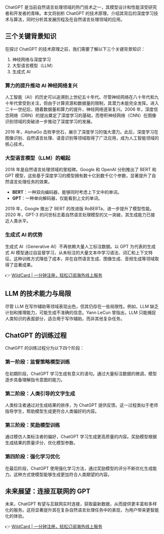 ChatGPT 是当前自然语言处理领域的热门技术之一，其模型设计和性能深受研究者和开发者的青睐。本文将剖析 ChatGPT 的技术原理，介绍其背后的深度学习技术与算法，同时分析其发展历程及在自然语言处理领域的应用。

## 三个关键背景知识

在探讨 ChatGPT 的技术原理之前，我们需要了解以下三个关键背景知识：

1. 神经网络与深度学习  
2. 大型语言模型（LLM）  
3. 生成式 AI  

### 算力的提升推动 AI 神经网络复兴

人工智能（AI）的历史可以追溯到上世纪五十年代。尽管神经网络在八十年代和九十年代曾受到关注，但由于计算资源和数据量的限制，其潜力未能完全发挥。进入二十一世纪后，随着数据量和算力的提升，神经网络逐渐复兴。2006 年，深度信念网络（DBN）的提出奠定了深度学习的基础，而卷积神经网络（CNN）在图像识别领域的突破进一步推动了深度学习的发展。

2016 年，AlphaGo 击败李世石，展示了深度学习的强大潜力。此后，深度学习在图像识别、自然语言处理、语音识别等领域取得了广泛应用，成为人工智能领域的核心技术。

### 大型语言模型（LLM）的崛起

2018 年是自然语言处理领域的里程碑。Google 和 OpenAI 分别推出了 BERT 和 GPT 模型，这些基于深度学习的模型拥有数十亿到数千亿个参数，显著提升了自然语言处理任务的效果。

- **BERT**：一种双向编码器，能够同时考虑上下文中的单词。  
- **GPT**：一种单向解码器，仅能看到上文的单词。  

2019 年，Google 推出了 BERT 的改进版 RoBERTa，进一步提升了模型性能。2020 年，GPT-3 的问世标志着自然语言处理模型的又一突破，其生成能力已接近人类水平。

### 生成式 AI 的优势

生成式 AI（Generative AI）不再依赖大量人工标注数据。以 GPT 为代表的生成式 AI 模型通过自监督学习，从未标注的大量文本中学习语法、词汇和上下文特征。这种训练方式降低了成本，并在自然语言生成、图像生成、音频生成等领域取得了显著成果。

👉 [WildCard | 一分钟注册，轻松订阅海外线上服务](https://bit.ly/bewildcard)

## LLM 的技术能力与局限

尽管 LLM 在写作辅助等领域表现出色，但其仍存在一些局限性。例如，LLM 缺乏计划和推理能力，可能生成不准确的信息。Yann LeCun 曾指出，LLM 只能捕捉人类知识的表面部分，适合用于写作辅助，而非其他复杂任务。

## ChatGPT 的训练过程

ChatGPT 的训练过程分为以下四个阶段：

### 第一阶段：监督策略模型训练

在初期阶段，ChatGPT 学习生成有意义的语句。通过大量标注数据的微调，模型逐步具备理解指令意图的能力。

### 第二阶段：人类引导的文字生成

人类标注者通过对生成结果的排序，为 ChatGPT 提供反馈。这一过程类似于老师指导学生，帮助模型生成更符合人类偏好的内容。

### 第三阶段：奖励模型训练

通过模仿人类标注者的偏好，ChatGPT 学习生成更高质量的内容。奖励模型根据生成结果的质量评分，优化模型参数。

### 第四阶段：强化学习优化

在最后阶段，ChatGPT 使用强化学习方法，通过奖励模型的评分不断优化生成能力。这种方式使模型能够生成更加符合人类期望的内容。

## 未来展望：连接互联网的 GPT

未来，ChatGPT 有望与互联网实时连接，获取最新数据，从而提供更丰富和多样化的服务。这将显著提升其在复杂自然语言处理任务中的表现，为用户带来更智能化的体验。

👉 [WildCard | 一分钟注册，轻松订阅海外线上服务](https://bit.ly/bewildcard)